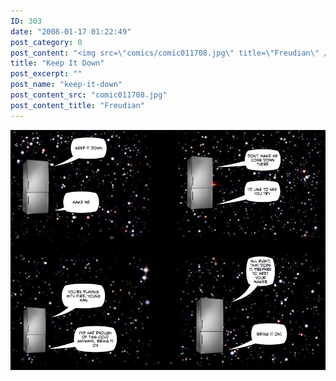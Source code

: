 ```yaml
---
ID: 303
date: "2008-01-17 01:22:49"
post_category: 0
post_content: "<img src=\"comics/comic011708.jpg\" title=\"Freudian\" />"
title: "Keep It Down"
post_excerpt: ""
post_name: "keep-it-down"
post_content_src: "comic011708.jpg"
post_content_title: "Freudian"
---
```



[![Freudian](/comics-hi-res/comic011708.jpg)](/comics-hi-res/comic011708.jpg "Freudian")
